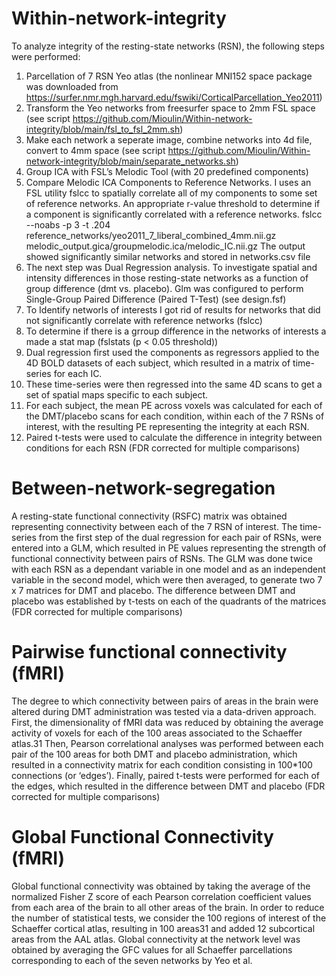 # Within-network-integrity

To analyze integrity of the resting-state networks (RSN), the following steps were performed:

1. Parcellation of 7 RSN Yeo atlas (the nonlinear MNI152 space package was downloaded from https://surfer.nmr.mgh.harvard.edu/fswiki/CorticalParcellation_Yeo2011)
2. Transform the Yeo networks from freesurfer space to 2mm FSL space (see script https://github.com/Mioulin/Within-network-integrity/blob/main/fsl_to_fsl_2mm.sh)
3. Make each network a seperate image, combine networks into 4d file, convert to 4mm space (see script https://github.com/Mioulin/Within-network-integrity/blob/main/separate_networks.sh)
4. Group ICA with FSL’s Melodic Tool (with 20 predefined components)
5. Compare Melodic ICA Components to Reference Networks. I uses an FSL utility fslcc to spatially correlate all of my components to some set of reference networks. An appropriate r-value threshold to determine if a component is significantly correlated with a reference networks. 
fslcc --noabs -p 3 -t .204 reference_networks/yeo2011_7_liberal_combined_4mm.nii.gz melodic_output.gica/groupmelodic.ica/melodic_IC.nii.gz
The output showed  significantly similar networks and stored  in networks.csv file
6. The next step was Dual Regression analysis. To investigate spatial and intensity differences in those resting-state networks as a function of group difference (dmt vs. placebo). Glm was configured to perform Single-Group Paired Difference (Paired T-Test) (see design.fsf)
7. To Identify networls of interests I got rid of results for networks that did not significantly correlate with reference networks (fslcc)
8. To determine if there is a grroup difference in the networks of interests a made a stat map (fslstats (p < 0.05 threshold))
9. Dual regression first used the components as regressors applied to the 4D BOLD datasets of each subject, which resulted in a matrix of time-series for each IC.
10. These time-series were then regressed into the same 4D scans to get a set of spatial maps specific to each subject. 
11. For each subject, the mean PE across voxels was calculated for each of the DMT/placebo scans for each condition, within each of the 7 RSNs of interest, with the resulting PE representing the integrity at each RSN. 
12. Paired t-tests were used to calculate the difference in integrity between conditions for each RSN (FDR corrected for multiple comparisons)

# Between-network-segregation

A resting-state functional connectivity (RSFC) matrix was obtained representing connectivity between each of the 7 RSN of interest. The time-series from the first step of the dual regression for each pair of RSNs, were entered into a GLM, which resulted in PE values representing the strength of functional connectivity between pairs of RSNs. The GLM was done twice with each RSN as a dependant variable in one model and as an independent variable in the second model, which were then averaged, to generate two 7 x 7 matrices for DMT and placebo. The difference between DMT and placebo was established by t-tests on each of the quadrants of the matrices (FDR corrected for multiple comparisons)

# Pairwise functional connectivity (fMRI)

The degree to which connectivity between pairs of areas in the brain were altered during DMT administration was tested via a data-driven approach. First, the dimensionality of fMRI data was reduced by obtaining the average activity of voxels for each of the 100 areas associated to the Schaeffer atlas.31 Then, Pearson correlational analyses was performed between each pair of the 100 areas for both DMT and placebo administration, which resulted in a connectivity matrix for each condition consisting in 100*100 connections (or ‘edges’). Finally, paired t-tests were performed for each of the edges, which resulted in the difference between DMT and placebo (FDR corrected for multiple comparisons)

# Global Functional Connectivity (fMRI)
Global functional connectivity was obtained by taking the average of the normalized Fisher Z score of each Pearson correlation coefficient values from each area of the brain to all other areas of the brain. In order to reduce the number of statistical tests, we consider the 100 regions of interest of the Schaeffer cortical atlas, resulting in 100 areas31 and added 12 subcortical areas from the AAL atlas.  Global connectivity at the network level was obtained by averaging the GFC values for all Schaeffer parcellations corresponding to each of the seven networks by Yeo et al.
